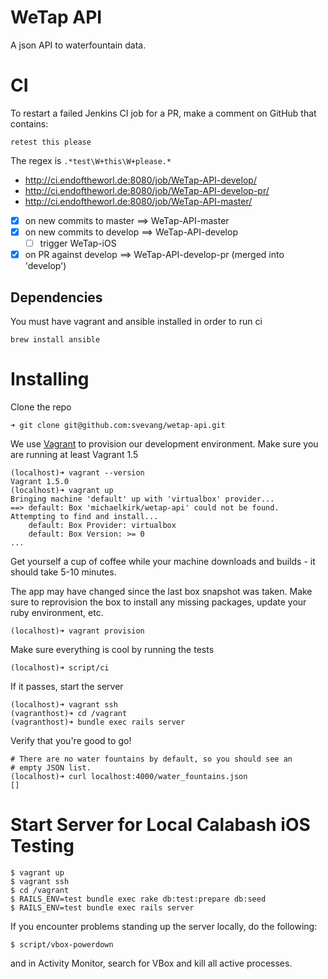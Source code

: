 WeTap API
=========

A json API to waterfountain data.

CI
=========

To restart a failed Jenkins CI job for a PR, make a comment on GitHub that contains:

```
retest this please
```

The regex is `.*test\W+this\W+please.*`

* http://ci.endoftheworl.de:8080/job/WeTap-API-develop/
* http://ci.endoftheworl.de:8080/job/WeTap-API-develop-pr/
* http://ci.endoftheworl.de:8080/job/WeTap-API-master/

- [x] on new commits to master ==> WeTap-API-master
- [x] on new commits to develop ==> WeTap-API-develop
     - [ ] trigger WeTap-iOS
- [x] on PR against develop ==> WeTap-API-develop-pr (merged into 'develop')

Dependencies
------------

You must have vagrant and ansible installed in order to run ci
    
    brew install ansible

Installing
==========

Clone the repo

    ➜ git clone git@github.com:svevang/wetap-api.git

We use [Vagrant](https://www.vagrantup.com/) to provision our development environment. 
Make sure you are running at least Vagrant 1.5

    (localhost)➜ vagrant --version
    Vagrant 1.5.0
    (localhost)➜ vagrant up
    Bringing machine 'default' up with 'virtualbox' provider...
    ==> default: Box 'michaelkirk/wetap-api' could not be found. Attempting to find and install...
        default: Box Provider: virtualbox
        default: Box Version: >= 0
    ...

Get yourself a cup of coffee while your machine downloads and builds -
it should take 5-10 minutes.

The app may have changed since the last box snapshot was taken. Make
sure to reprovision the box to install any missing packages, update your
ruby environment, etc.

    (localhost)➜ vagrant provision

Make sure everything is cool by running the tests

    (localhost)➜ script/ci

If it passes, start the server

    (localhost)➜ vagrant ssh
    (vagranthost)➜ cd /vagrant
    (vagranthost)➜ bundle exec rails server

Verify that you're good to go!

    # There are no water fountains by default, so you should see an
    # empty JSON list.
    (localhost)➜ curl localhost:4000/water_fountains.json
    []

Start Server for Local Calabash iOS Testing
==========

```
$ vagrant up
$ vagrant ssh
$ cd /vagrant
$ RAILS_ENV=test bundle exec rake db:test:prepare db:seed
$ RAILS_ENV=test bundle exec rails server
```

If you encounter problems standing up the server locally, do the following:

```
$ script/vbox-powerdown
```

and in Activity Monitor, search for VBox and kill all active processes.
